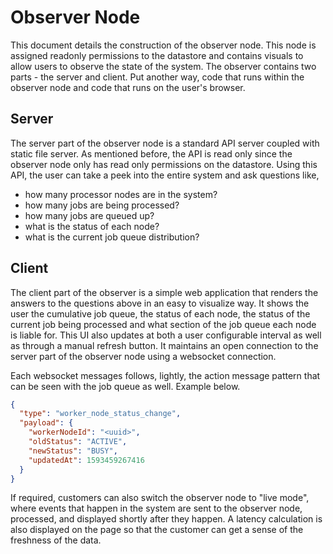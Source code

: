 # Observer Node

This document details the construction of the observer node. This node is assigned readonly permissions to the datastore and contains visuals to allow users to observe the state of the system. The observer contains two parts - the server and client. Put another way, code that runs within the observer node and code that runs on the user's browser.

## Server

The server part of the observer node is a standard API server coupled with static file server. As mentioned before, the API is read only since the observer node only has read only permissions on the datastore. Using this API, the user can take a peek into the entire system and ask questions like,

- how many processor nodes are in the system?
- how many jobs are being processed?
- how many jobs are queued up?
- what is the status of each node?
- what is the current job queue distribution?

## Client

The client part of the observer is a simple web application that renders the answers to the questions above in an easy to visualize way. It shows the user the cumulative job queue, the status of each node, the status of the current job being processed and what section of the job queue each node is liable for. This UI also updates at both a user configurable interval as well as through a manual refresh button. It maintains an open connection to the server part of the observer node using a websocket connection.

Each websocket messages follows, lightly, the action message pattern that can be seen with the job queue as well. Example below.

```json
{
  "type": "worker_node_status_change",
  "payload": {
    "workerNodeId": "<uuid>",
    "oldStatus": "ACTIVE",
    "newStatus": "BUSY",
    "updatedAt": 1593459267416
  }
}
```

If required, customers can also switch the observer node to "live mode", where events that happen in the system are sent to the observer node, processed, and displayed shortly after they happen. A latency calculation is also displayed on the page so that the customer can get a sense of the freshness of the data.
